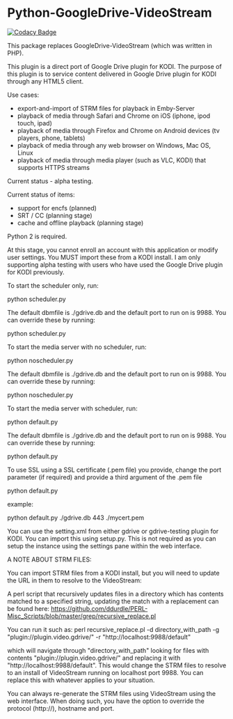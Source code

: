 # Python-GoogleDrive-VideoStream

[![Codacy Badge](https://api.codacy.com/project/badge/Grade/0d2f3f5f294c4e0db6112cfb4c2ba3d8)](https://www.codacy.com/app/ddurdle/Python-GoogleDrive-VideoStream?utm_source=github.com&utm_medium=referral&utm_content=ddurdle/Python-GoogleDrive-VideoStream&utm_campaign=badger)


This package replaces GoogleDrive-VideoStream (which was written in PHP).

This plugin is a direct port of Google Drive plugin for KODI.  The purpose of this plugin is to service content delivered in Google Drive plugin for KODI through any HTML5 client.

Use cases:
- export-and-import of STRM files for playback in Emby-Server
- playback of media through Safari and Chrome on iOS (iphone, ipod touch, ipad)
- playback of media through Firefox and Chrome on Android devices (tv players, phone, tablets)
- playback of media through any web browser on Windows, Mac OS, Linux
- playback of media through media player (such as VLC, KODI) that supports HTTPS streams

Current status - alpha testing.

Current status of items:
- support for encfs (planned)
- SRT / CC (planning stage)
- cache and offline playback (planning stage)


Python 2 is required.

At this stage, you cannot enroll an account with this application or modify user settings.  You MUST import these from a KODI install.  I am only supporting alpha testing with users who have used the Google Drive plugin for KODI previously.



To start the scheduler only, run:

python scheduler.py

The default dbmfile is ./gdrive.db and the default port to run on is 9988.  You can override these by running:

python scheduler.py <dbmfile> <port>


To start the media server with no scheduler, run:

python noscheduler.py

The default dbmfile is ./gdrive.db and the default port to run on is 9988.  You can override these by running:

python noscheduler.py <dbmfile> <port>


To start the media server with scheduler, run:

python default.py

The default dbmfile is ./gdrive.db and the default port to run on is 9988.  You can override these by running:

python default.py <dbmfile> <port>

To use SSL using a SSL certificate (.pem file) you provide, change the port parameter (if required) and provide a third argument of the .pem file

python default.py <dbmfile> <port> <ssl certfile>

example:

python default.py ./gdrive.db 443 ./mycert.pem


You can use the setting.xml from either gdrive or gdrive-testing plugin for KODI.  You can import this using setup.py.  This is not required as you can setup the instance using the settings pane within the web interface.

A NOTE ABOUT STRM FILES:

You can import STRM files from a KODI install, but you will need to update the URL in them to resolve to the VideoStream:

A perl script that recursively updates files in a directory which has contents matched to a specified string, updating the match with a replacement can be found here:
https://github.com/ddurdle/PERL-Misc_Scripts/blob/master/grep/recursive_replace.pl

You can run it such as:
perl recursive_replace.pl -d directory_with_path -g "plugin://plugin.video.gdrive/" -r "http://localhost:9988/default"

which will navigate through "directory_with_path" looking for files with contents "plugin://plugin.video.gdrive/" and replacing it with "http://localhost:9988/default".  This would change the STRM files to resolve to an install of VideoStream running on localhost port 9988.  You can replace this with whatever applies to your situation.

You can always re-generate the STRM files using VideoStream using the web interface.  When doing such, you have the option to override the protocol (http://), hostname and port.